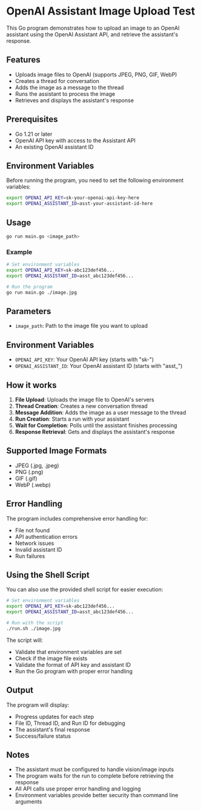# OpenAI Assistant Image Upload Test

This Go program demonstrates how to upload an image to an OpenAI assistant using the OpenAI Assistant API, and retrieve the assistant's response.

## Features

- Uploads image files to OpenAI (supports JPEG, PNG, GIF, WebP)
- Creates a thread for conversation
- Adds the image as a message to the thread
- Runs the assistant to process the image
- Retrieves and displays the assistant's response

## Prerequisites

- Go 1.21 or later
- OpenAI API key with access to the Assistant API
- An existing OpenAI assistant ID

## Environment Variables

Before running the program, you need to set the following environment variables:

```bash
export OPENAI_API_KEY=sk-your-openai-api-key-here
export OPENAI_ASSISTANT_ID=asst-your-assistant-id-here
```

## Usage

```bash
go run main.go <image_path>
```

### Example

```bash
# Set environment variables
export OPENAI_API_KEY=sk-abc123def456...
export OPENAI_ASSISTANT_ID=asst_abc123def456...

# Run the program
go run main.go ./image.jpg
```

## Parameters

- `image_path`: Path to the image file you want to upload

## Environment Variables

- `OPENAI_API_KEY`: Your OpenAI API key (starts with "sk-")
- `OPENAI_ASSISTANT_ID`: Your OpenAI assistant ID (starts with "asst_")

## How it works

1. **File Upload**: Uploads the image file to OpenAI's servers
2. **Thread Creation**: Creates a new conversation thread
3. **Message Addition**: Adds the image as a user message to the thread
4. **Run Creation**: Starts a run with your assistant
5. **Wait for Completion**: Polls until the assistant finishes processing
6. **Response Retrieval**: Gets and displays the assistant's response

## Supported Image Formats

- JPEG (.jpg, .jpeg)
- PNG (.png)
- GIF (.gif)
- WebP (.webp)

## Error Handling

The program includes comprehensive error handling for:
- File not found
- API authentication errors
- Network issues
- Invalid assistant ID
- Run failures

## Using the Shell Script

You can also use the provided shell script for easier execution:

```bash
# Set environment variables
export OPENAI_API_KEY=sk-abc123def456...
export OPENAI_ASSISTANT_ID=asst_abc123def456...

# Run with the script
./run.sh ./image.jpg
```

The script will:
- Validate that environment variables are set
- Check if the image file exists
- Validate the format of API key and assistant ID
- Run the Go program with proper error handling

## Output

The program will display:
- Progress updates for each step
- File ID, Thread ID, and Run ID for debugging
- The assistant's final response
- Success/failure status

## Notes

- The assistant must be configured to handle vision/image inputs
- The program waits for the run to complete before retrieving the response
- All API calls use proper error handling and logging
- Environment variables provide better security than command line arguments 